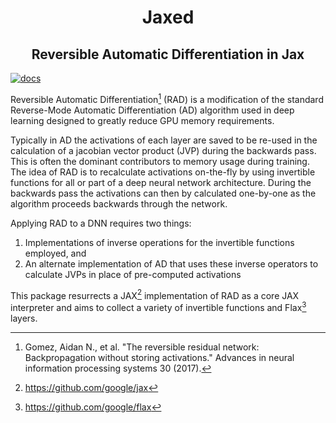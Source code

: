 <h1 align="center">
Jaxed
</h1>
<h2 align="center">
Reversible Automatic Differentiation in Jax
</h2>

[![docs](https://github.com/mharradon/Jaxed/actions/workflows/docs.yml/badge.svg)](https://mharradon.github.io/Jaxed/)

Reversible Automatic Differentiation[^1] (RAD) is a modification of the standard Reverse-Mode Automatic Differentiation (AD) algorithm used in deep learning designed to greatly reduce GPU memory requirements.

Typically in AD the activations of each layer are saved to be re-used in the calculation of a jacobian vector product (JVP) during the backwards pass. This is often the dominant contributors to memory usage during training. The idea of RAD is to recalculate activations on-the-fly by using invertible functions for all or part of a deep neural network architecture. During the backwards pass the activations can then by calculated one-by-one as the algorithm proceeds backwards through the network.

Applying RAD to a DNN requires two things:

1. Implementations of inverse operations for the invertible functions employed, and
2. An alternate implementation of AD that uses these inverse operators to calculate JVPs in place of pre-computed activations

This package resurrects a JAX[^2] implementation of RAD as a core JAX interpreter and aims to collect a variety of invertible functions and Flax[^3] layers.

[^1]: Gomez, Aidan N., et al. "The reversible residual network: Backpropagation without storing activations." Advances in neural information processing systems 30 (2017).
[^2]: https://github.com/google/jax
[^3]: https://github.com/google/flax
